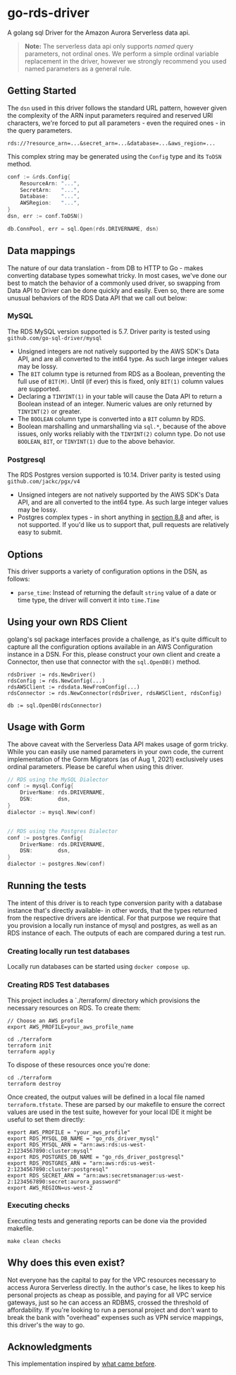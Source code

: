 # go-rds-driver
A golang sql Driver for the Amazon Aurora Serverless data api.

> **Note:** The serverless data api only supports _named_ query parameters, not ordinal ones. We
> perform a simple ordinal variable replacement in the driver, however we strongly recommend
> you used named parameters as a general rule.

## Getting Started

The `dsn` used in this driver follows the standard URL pattern, however given the complexity
of the ARN input parameters required and reserved URI characters, we're forced to put
all parameters - even the required ones - in the query parameters.
```text
rds://?resource_arn=...&secret_arn=...&database=...&aws_region=...
```
This complex string may be generated using the `Config` type and its `ToDSN` method.

```go
conf := &rds.Config{
    ResourceArn: "...",
    SecretArn:   "...",
    Database:    "...",
    AWSRegion:   "...",
}
dsn, err := conf.ToDSN()

db.ConnPool, err = sql.Open(rds.DRIVERNAME, dsn)
```

## Data mappings
The nature of our data translation - from DB to HTTP to Go - makes converting database
types somewhat tricky. In most cases, we've done our best to match the behavior of
a commonly used driver, so swapping from Data API to Driver can be done quickly and easily.
Even so, there are some unusual behaviors of the RDS Data API that we call out below:

### MySQL

The RDS MySQL version supported is 5.7. Driver parity is tested using `github.com/go-sql-driver/mysql` 

* Unsigned integers are not natively supported by the AWS SDK's Data API, and are
  all converted to the int64 type. As such large integer values may be lossy.
* The `BIT` column type is returned from RDS as a Boolean, preventing the full use
  of `BIT(M)`. Until (if ever) this is fixed, only `BIT(1)` column values are supported.
* Declaring a `TINYINT(1)` in your table will cause the Data API to return a Boolean
  instead of an integer. Numeric values are only returned by `TINYINT(2)` or greater.
* The `BOOLEAN` column type is converted into a `BIT` column by RDS.
* Boolean marshalling and unmarshalling via `sql.*`, because of the above issues,
  only works reliably with the `TINYINT(2)` column type. Do not use `BOOLEAN`, `BIT`,
  or `TINYINT(1)` due to the above behavior.

### Postgresql

The RDS Postgres version supported is 10.14. Driver parity is tested using `github.com/jackc/pgx/v4` 

* Unsigned integers are not natively supported by the AWS SDK's Data API, and are
  all converted to the int64 type. As such large integer values may be lossy.
* Postgres complex types - in short anything in [section 8.8](https://www.postgresql.org/docs/10/datatype.html) and after,
  is not supported. If you'd like us to support that, pull requests are relatively
  easy to submit.

## Options
This driver supports a variety of configuration options in the DSN, as follows:

* `parse_time`: Instead of returning the default `string` value of a date or time type,
  the driver will convert it into `time.Time`

## Using your own RDS Client

golang's sql package interfaces provide a challenge, as it's quite difficult to capture all the configuration options
available in an AWS Configuration instance in a DSN. For this, please construct your own client and create a Connector,
then use that connector with the `sql.OpenDB()` method.

```
rdsDriver := rds.NewDriver()
rdsConfig := rds.NewConfig(...)
rdsAWSClient := rdsdata.NewFromConfig(...)
rdsConnector := rds.NewConnector(rdsDriver, rdsAWSClient, rdsConfig)

db := sql.OpenDB(rdsConnector)
```

## Usage with Gorm

The above caveat with the Serverless Data API makes usage of gorm tricky. While you can easily use named parameters
in your own code, the current implementation of the Gorm Migrators (as of Aug 1, 2021) exclusively uses ordinal
parameters. Please be careful when using this driver.

```go
// RDS using the MySQL Dialector
conf := mysql.Config{
    DriverName: rds.DRIVERNAME,
    DSN:        dsn,
}
dialector := mysql.New(conf)


// RDS using the Postgres Dialector
conf := postgres.Config{
    DriverName: rds.DRIVERNAME,
    DSN:        dsn,
}
dialector := postgres.New(conf)
```

## Running the tests

The intent of this driver is to reach type conversion parity with a database instance that's directly available-
in other words, that the types returned from the respective drivers are identical. For that purpose
we require that you provision a locally run instance of mysql and postgres, as well as an RDS instance of each.
The outputs of each are compared during a test run.

### Creating locally run test databases
Locally run databases can be started using `docker compose up`.

### Creating RDS Test databases
This project includes a `./terraform/ directory which
provisions the necessary resources on RDS. To create them:

```shell
// Choose an AWS profile
export AWS_PROFILE=your_aws_profile_name

cd ./terraform
terraform init
terraform apply
```

To dispose of these resources once you're done:
```shell
cd ./terraform
terraform destroy
```

Once created, the output values will be defined in a local file named `terraform.tfstate`. These
are parsed by our makefile to ensure the correct values are used in the test suite, however
for your local IDE it might be useful to set them directly:

```shell
export AWS_PROFILE = "your_aws_profile"
export RDS_MYSQL_DB_NAME = "go_rds_driver_mysql"
export RDS_MYSQL_ARN = "arn:aws:rds:us-west-2:1234567890:cluster:mysql"
export RDS_POSTGRES_DB_NAME = "go_rds_driver_postgresql"
export RDS_POSTGRES_ARN = "arn:aws:rds:us-west-2:1234567890:cluster:postgresql"
export RDS_SECRET_ARN = "arn:aws:secretsmanager:us-west-2:1234567890:secret:aurora_password"
export AWS_REGION=us-west-2
```

### Executing checks
Executing tests and generating reports can be done via the provided makefile.
```shell
make clean checks
```

## Why does this even exist?

Not everyone has the capital to pay for the VPC resources necessary to access Aurora Serverless directly. In the
author's case, he likes to keep his personal projects as cheap as possible, and paying for all VPC service gateways,
just so he can access an RDBMS, crossed the threshold of affordability. If you're looking to run a personal project
and don't want to break the bank with "overhead" expenses such as VPN service mappings, this driver's the way to go.

## Acknowledgments
This implementation inspired by [what came before](https://github.com/graveyard/rds/tree/birthday).
